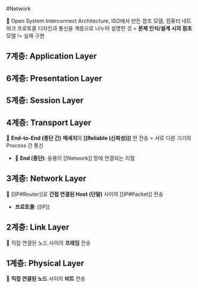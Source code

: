 #Network 

📌 Open System Interconnect Architecture, ISO에서 만든 참조 모델, 컴퓨터 네트워크 프로토콜 디자인과 통신을 계층으로 나누어 설명한 것 
= **문제 인식/설계 시의 참조** 모델
!= 실제 구현
## 7계층: Application Layer
## 6계층: Presentation Layer
## 5계층: Session Layer
## 4계층: Transport Layer
📌 **End-to-End (종단 간)** **메세지**의 **[[Reliable (신뢰성)]]** 한 전송 
= 서로 다른 기기의 Process 간 통신 
- 📌 **End (종단)**: 응용이 [[Network]] 망에 연결되는 지점
## 3계층: Network Layer 
📌 [[IP#Router]]로 **간접 연결된 Host (단말)** 사이의 [[IP#Packet]] 전송
- **프로토콜**: [[IP]]
## 2계층: Link Layer
📌 직접 연결된 노드 사이의 **프레임** 전송
## 1계층: Physical Layer
📌 **직접 연결된 노드** 사이의 **비트** 전송